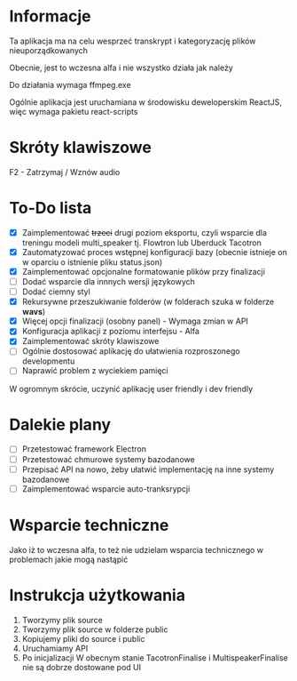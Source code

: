 # Informacje
Ta aplikacja ma na celu wesprzeć transkrypt i kategoryzację plików nieuporządkowanych

Obecnie, jest to wczesna alfa i nie wszystko działa jak należy

Do działania wymaga ffmpeg.exe

Ogólnie aplikacja jest uruchamiana w środowisku deweloperskim ReactJS, więc wymaga pakietu react-scripts

# Skróty klawiszowe
F2 - Zatrzymaj / Wznów audio

# To-Do lista
- [x] Zaimplementować ~~trzeci~~ drugi poziom eksportu, czyli wsparcie dla treningu modeli multi_speaker tj. Flowtron lub Uberduck Tacotron
- [x] Zautomatyzować proces wstępnej konfiguracji bazy (obecnie istnieje on w oparciu o istnienie pliku status.json)
- [x] Zaimplementować opcjonalne formatowanie plików przy finalizacji
- [ ] Dodać wsparcie dla innnych wersji językowych
- [ ] Dodać ciemny styl
- [x] Rekursywne przeszukiwanie folderów (w folderach szuka w folderze **wavs**)
- [x] Więcej opcji finalizacji (osobny panel) - Wymaga zmian w API
- [x] Konfiguracja aplikacji z poziomu interfejsu - Alfa
- [x] Zaimplementować skróty klawiszowe
- [ ] Ogólnie dostosować aplikację do ułatwienia rozproszonego developmentu
- [ ] Naprawić problem z wyciekiem pamięci

W ogromnym skrócie, uczynić aplikację user friendly i dev friendly

# Dalekie plany
- [ ] Przetestować framework Electron
- [ ] Przetestować chmurowe systemy bazodanowe
- [ ] Przepisać API na nowo, żeby ułatwić implementację na inne systemy bazodanowe
- [ ] Zaimplementować wsparcie auto-tranksrypcji

# Wsparcie techniczne
Jako iż to wczesna alfa, to też nie udzielam wsparcia technicznego w problemach jakie mogą nastąpić

# Instrukcja użytkowania
1. Tworzymy plik source
2. Tworzymy plik source w folderze public
3. Kopiujemy pliki do source i public
4. Uruchamiamy API
5. Po inicjalizacji
W obecnym stanie TacotronFinalise i MultispeakerFinalise nie są dobrze dostowane pod UI
